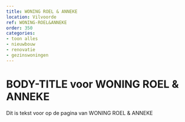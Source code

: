 ```yaml
---
title: WONING ROEL & ANNEKE
location: Vilvoorde
ref: WONING-ROEL&ANNEKE
order: 350
categories:
- toon alles
- nieuwbouw
- renovatie
- gezinswoningen
---
```

# BODY-TITLE voor WONING ROEL & ANNEKE

Dit is tekst voor op de pagina van WONING ROEL & ANNEKE